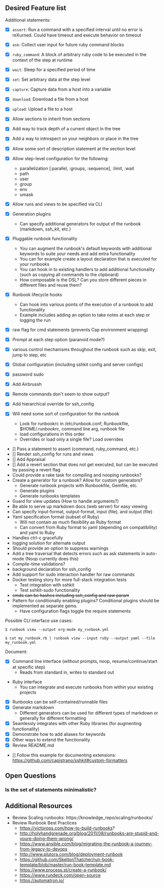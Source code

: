 ## Desired Feature list

Additional statements:

 * [X] `assert`: Run a command with a specified interval until no error is reXurned. Could have timeout and execute behavior on timeout
 * [X] `ask`: Collect user input for future ruby command blocks
 * [X] `ruby_command`: A block of arbitrary ruby code to be executed in the context of the step at runtime
 * [X] `wait`: Sleep for a specified period of time
 * [X] `set`: Set arbitrary data at the step level
 * [X] `capture`: Capture data from a host into a variable
 * [X] `download`: Download a file from a host
 * [X] `upload`: Upload a file to a host

* [X] Allow sections to inherit from sections
* [X] Add way to track depth of a current object in the tree
* [X] Add a way to introspect on your neighbors or place in the tree
* [X] Allow some sort of description statement at the section level
* [X] Allow step-level configuration for the following:
  * parallelization [:parallel, :groups, :sequence], :limit, :wait
  * path
  * user
  * group
  * env
  * umask
* [X] Allow runs and views to be specified via CLI
* [X] Generation plugins
  * Can specify additional generators for output of the runbook (markdown, ssh_kit, etc.)
* [X] Pluggable runbook functionality
  * You can augment the runbook's default keywords with additional keywords to suite your needs and add extra functionality
  * You can for example create a layout declaration that is executed for your runbooks
  * You can hook in to existing handlers to add additional functionality (such as copying all commands to the clipboard)
  * How composable is the DSL? Can you store different pieces in different files and reuse them?
* [X] Runbook lifecycle hooks
  * Can hook into various points of the execution of a runbook to add functionality
  * Example includes adding an option to take notes at each step or logging the run
* [X] raw flag for cmd statements (prevents Cap environment wrapping)
* [X] Prompt at each step option (paranoid mode?)
* [X] various control mechanisms throughout the runbook such as skip, exit, jump to step, etc
* [X] Global configuration (including sshkit config and server configs)
* [X] password sudo
* [X] Add Airbrussh
* [X] Remote commands don't seem to show output?
* [X] Add hierarchical override for ssh_config
* [X] Will need some sort of configuration for the runbook
  * Look for runbookrc in /etc/runbook.conf, Runbookfile, $HOME/.runbookrc, command line arg, runbook file
  * load configurations in this order
  * Overrides or load only a single file? Load overrides
* [] Pass a statement to assert (command, ruby_command, etc.)
* [] Render ssh_config for runs and views
* [] Add Appraisal
* [] Add a revert section that does not get executed, but can be executed by passing a revert flag
* Could provide a rake task for compiling and nooping runbooks?
* Create a generator for a runbook? Allow for custom generators?
  * Generate runbook projects with Runbookfile, Gemfile, etc.
  * Generate plugins
  * Generate runbooks templates
* Guard for view updates (How to handle arguments?)
* Be able to serve up markdown docs (web server) for easy viewing
* Can specify input-format, output-format, input (file), and output (file)
* Yaml specification format (subset of Ruby)
  * Will not contain as much flexibility as Ruby format
  * Can convert from Ruby format to yaml (depending on compatibility) and yaml to Ruby
* Handles ctrl-c gracefully
* logging solution for alternate output
* Should provide an option to suppress warnings
* Add a tree traversal that detects errors such as ask statements in auto-mode (Noop currently does this)
* Compile-time validations?
* background declaration for ssh_config
* Add support for sudo interaction handler for raw commands
* Docker testing story for more full-stack integration tests
  * Test integration with sshkit
  * Test sshkit-sudo functionality
* ~~cmds can be hashes including ssh_config and raw param~~
* Pattern for conditionally enabling plugins? Conditional plugins should be implemented as separate gems.
  * Have configuration flags toggle the require statements


Possible CLI interface use cases:

```
$ runbook view --output org-mode my_runbook.yml
```

```
$ cat my_runbook.rb | runbook view --input ruby --output yaml --file my_runbook.yml
```

Document:

* [x] Command line interface (without prompts, noop, resume/continue/start at specific step)
  * Reads from standard in, writes to standard out
* Ruby interface
  * You can integrate and execute runbooks from within your existing projects
* [X] Runbooks can be self-contained/runnable files
* [X] Generate markdown
  * Different generators can be used for different types of markdown or generally for different formatting
* [X] Seamlessly integrates with other Ruby libraries (for augmenting functionality)
* [X] Demonstrate how to add aliases for keywords
* [X] Other ways to extend the functionality
* [X] Review README.md
* [] Follow this example for documenting extensions: https://github.com/capistrano/sshkit#custom-formatters

## Open Questions

### Is the set of statements minimalistic?

## Additional Resources

* Review Scaling runbooks: https://knowledge_repo/scaling/runbooks/
* Review Runbook Best Practices
    * https://victorops.com/how-to-build-runbooks?
    * http://holyhandgrenade.org/blog/2011/08/runbooks-are-stupid-and-youre-doing-them-wrong/
    * https://www.ansible.com/blog/migrating-the-runbook-a-journey-from-legacy-to-devops
    * http://www.plutora.com/blog/deployment-runbook
    * https://github.com/SkeltonThatcher/run-book-template/blob/master/run-book-template.md
    * https://www.process.st/create-a-runbook/
    * https://www.rundeck.com/open-source
    * https://automatron.io/
